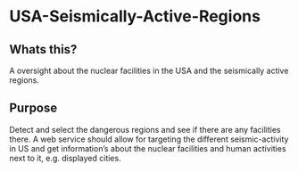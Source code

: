 # USA-Seismically-Active-Regions

## Whats this?
A oversight about the nuclear facilities in the USA and the seismically active regions.

## Purpose
Detect and select the dangerous regions and see if there are any facilities there.
A web service should allow for targeting the different seismic-activity in US and get
information’s about the nuclear facilities and human activities next to it, e.g. displayed cities.
